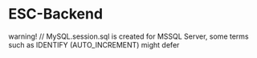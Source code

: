 # ESC-Backend

warning! //
MySQL.session.sql is created for MSSQL Server, some terms such as IDENTIFY (AUTO_INCREMENT) might defer 

